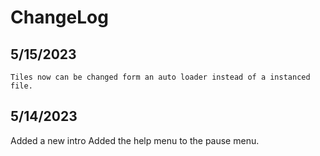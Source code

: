 # ChangeLog

## 5/15/2023

    Tiles now can be changed form an auto loader instead of a instanced file.

## 5/14/2023

 Added a new intro
 Added the help menu to the pause menu.
